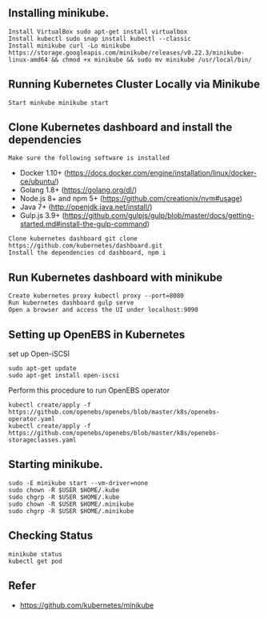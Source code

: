 ## Installing minikube.

```
Install VirtualBox sudo apt-get install virtualbox
Install kubectl sudo snap install kubectl --classic
Install minikube curl -Lo minikube https://storage.googleapis.com/minikube/releases/v0.22.3/minikube-linux-amd64 && chmod +x minikube && sudo mv minikube /usr/local/bin/
```

## Running Kubernetes Cluster Locally via Minikube

```
Start minkube minikube start
```

## Clone Kubernetes dashboard and install the dependencies

```
Make sure the following software is installed
```
* Docker 1.10+ (https://docs.docker.com/engine/installation/linux/docker-ce/ubuntu/)
* Golang 1.8+ (https://golang.org/dl/)
* Node.js 8+ and npm 5+ (https://github.com/creationix/nvm#usage)
* Java 7+ (http://openjdk.java.net/install/)
* Gulp.js 3.9+ (https://github.com/gulpjs/gulp/blob/master/docs/getting-started.md#install-the-gulp-command)
```
Clone kubernetes dashboard git clone https://github.com/kubernetes/dashboard.git
Install the dependencies cd dashboard, npm i
```
## Run Kubernetes dashboard with minikube

```
Create kubernetes proxy kubectl proxy --port=8080
Run kubernetes dashboard gulp serve
Open a browser and access the UI under localhost:9090
```
## Setting up OpenEBS in Kubernetes

set up Open-iSCSI 
```
sudo apt-get update
sudo apt-get install open-iscsi
```
Perform this procedure to run OpenEBS operator 
```
kubectl create/apply -f https://github.com/openebs/openebs/blob/master/k8s/openebs-operator.yaml
kubectl create/apply -f https://github.com/openebs/openebs/blob/master/k8s/openebs-storageclasses.yaml
```
## Starting minikube.

```
sudo -E minikube start --vm-driver=none
sudo chown -R $USER $HOME/.kube
sudo chgrp -R $USER $HOME/.kube
sudo chown -R $USER $HOME/.minikube
sudo chgrp -R $USER $HOME/.minikube
```

## Checking Status
```
minikube status
kubectl get pod
```

## Refer
- https://github.com/kubernetes/minikube
